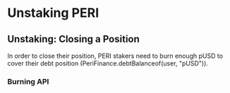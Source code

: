 # Unstaking PERI

## Unstaking: Closing a Position <a id="unstaking-closing-a-position"></a>

In order to close their position, PERI stakers need to burn enough pUSD to cover their debt position \(PeriFinance.debtBalanceof\(user, "pUSD"\)\).

### Burning API <a id="burning-api"></a>

